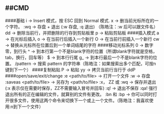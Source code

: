 ##CMD
-----
####基础
	i → Insert 模式，按 ESC 回到 Normal 模式.
	x → 删当前光标所在的一个字符。
	:wq → 存盘 + 退出 (:w 存盘, :q 退出)   （陈皓注：:w 后可以跟文件名）
	dd → 删除当前行，并把删除的行存到剪贴板里
	p → 粘贴剪贴板
####插入模式
	a → 在光标后插入
	o → 在当前行后插入一个新行
	O → 在当前行前插入一个新行
	cw → 替换从光标所在位置后到一个单词结尾的字符
####移动光标系列
	0 → 数字零，到行头
	^ → 到本行第一个不是blank字符的位置（所谓blank字符就是空格，tab，换行，回车等）
	$ → 到本行行尾
	g_ → 到本行最后一个不是blank字符的位置。
	/pattern → 搜索 pattern 的字符串（陈皓注：如果搜索出多个匹配，可按n键到下一个）
####复制粘贴
	P → 粘贴
	yy → 拷贝当前行当行于 ddP
####open/save/exit/change
	:e <path/to/file> → 打开一个文件
	:w → 存盘
	:saveas <path/to/file> → 另存为 <path/to/file>
	:x， ZZ 或 :wq → 保存并退出 (:x 表示仅在需要时保存，ZZ不需要输入冒号并回车)
	:q! → 退出不保存 :qa! 强行退出所有的正在编辑的文件，就算别的文件有更改。
	:bn 和 :bp → 你可以同时打开很多文件，使用这两个命令来切换下一个或上一个文件。（陈皓注：我喜欢使用:n到下一个文件）